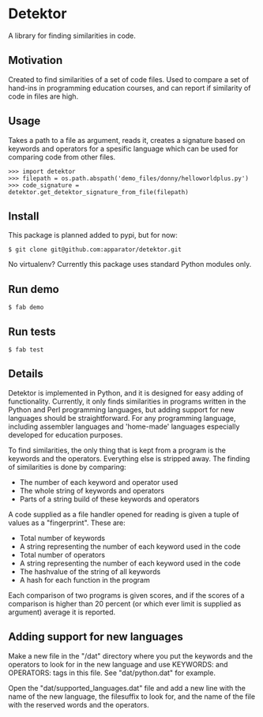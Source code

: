 # Detektor

A library for finding similarities in code.


## Motivation

Created to find similarities of a set of code files. Used to compare a set of
hand-ins in programming education courses, and can report if similarity of code
in files are high.

## Usage

Takes a path to a file as argument, reads it, creates a signature based on keywords
and operators for a spesific language which can be used for comparing code from
other files.

```
>>> import detektor
>>> filepath = os.path.abspath('demo_files/donny/helloworldplus.py')
>>> code_signature = detektor.get_detektor_signature_from_file(filepath)
```

## Install

This package is planned added to pypi, but for now:

    $ git clone git@github.com:apparator/detektor.git

No virtualenv? Currently this package uses standard Python modules only.

## Run demo

    $ fab demo

## Run tests

    $ fab test

## Details

Detektor is implemented in Python, and it is designed for easy adding of
functionality. Currently, it only finds similarities in programs written in the
Python and Perl programming languages, but adding support for new languages
should be straightforward. For any programming language, including assembler
languages and 'home-made' languages especially developed for education purposes.

To find similarities, the only thing that is kept from a program is the keywords
and the operators. Everything else is stripped away. The finding of similarities
is done by comparing:

* The number of each keyword and operator used 
* The whole string of keywords and operators
* Parts of a string build of these keywords and operators

A code supplied as a file handler opened for reading is given a tuple of values
as a "fingerprint". These are:

* Total number of keywords
* A string representing the number of each keyword used in the code
* Total number of operators
* A string representing the number of each keyword used in the code
* The hashvalue of the string of all keywords
* A hash for each function in the program

Each comparison of two programs is given scores, and if the scores of a
comparison is higher than 20 percent (or which ever limit is supplied as
argument) average it is reported.


## Adding support for new languages

Make a new file in the "/dat" directory where you put the keywords and the
operators to look for in the new language and use KEYWORDS: and OPERATORS: tags
in this file. See "dat/python.dat" for example.

Open the "dat/supported_languages.dat" file and add a new line with the name of
the new language, the filesuffix to look for, and the name of the file with the
reserved words and the operators.



